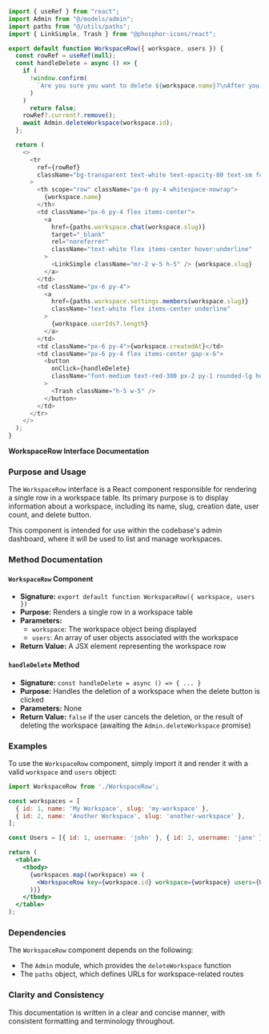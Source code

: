 ```javascript
import { useRef } from "react";
import Admin from "@/models/admin";
import paths from "@/utils/paths";
import { LinkSimple, Trash } from "@phosphor-icons/react";

export default function WorkspaceRow({ workspace, users }) {
  const rowRef = useRef(null);
  const handleDelete = async () => {
    if (
      !window.confirm(
        `Are you sure you want to delete ${workspace.name}?\nAfter you do this it will be unavailable in this instance of AnythingLLM.\n\nThis action is irreversible.`
      )
    )
      return false;
    rowRef?.current?.remove();
    await Admin.deleteWorkspace(workspace.id);
  };

  return (
    <>
      <tr
        ref={rowRef}
        className="bg-transparent text-white text-opacity-80 text-sm font-medium"
      >
        <th scope="row" className="px-6 py-4 whitespace-nowrap">
          {workspace.name}
        </th>
        <td className="px-6 py-4 flex items-center">
          <a
            href={paths.workspace.chat(workspace.slug)}
            target="_blank"
            rel="noreferrer"
            className="text-white flex items-center hover:underline"
          >
            <LinkSimple className="mr-2 w-5 h-5" /> {workspace.slug}
          </a>
        </td>
        <td className="px-6 py-4">
          <a
            href={paths.workspace.settings.members(workspace.slug)}
            className="text-white flex items-center underline"
          >
            {workspace.userIds?.length}
          </a>
        </td>
        <td className="px-6 py-4">{workspace.createdAt}</td>
        <td className="px-6 py-4 flex items-center gap-x-6">
          <button
            onClick={handleDelete}
            className="font-medium text-red-300 px-2 py-1 rounded-lg hover:bg-red-800 hover:bg-opacity-20"
          >
            <Trash className="h-5 w-5" />
          </button>
        </td>
      </tr>
    </>
  );
}

```
**WorkspaceRow Interface Documentation**

### Purpose and Usage

The `WorkspaceRow` interface is a React component responsible for rendering a single row in a workspace table. Its primary purpose is to display information about a workspace, including its name, slug, creation date, user count, and delete button.

This component is intended for use within the codebase's admin dashboard, where it will be used to list and manage workspaces.

### Method Documentation

#### `WorkspaceRow` Component

* **Signature:** `export default function WorkspaceRow({ workspace, users })`
* **Purpose:** Renders a single row in a workspace table
* **Parameters:**
	+ `workspace`: The workspace object being displayed
	+ `users`: An array of user objects associated with the workspace
* **Return Value:** A JSX element representing the workspace row

#### `handleDelete` Method

* **Signature:** `const handleDelete = async () => { ... }`
* **Purpose:** Handles the deletion of a workspace when the delete button is clicked
* **Parameters:** None
* **Return Value:** `false` if the user cancels the deletion, or the result of deleting the workspace (awaiting the `Admin.deleteWorkspace` promise)

### Examples

To use the `WorkspaceRow` component, simply import it and render it with a valid `workspace` and `users` object:
```jsx
import WorkspaceRow from './WorkspaceRow';

const workspaces = [
  { id: 1, name: 'My Workspace', slug: 'my-workspace' },
  { id: 2, name: 'Another Workspace', slug: 'another-workspace' },
];

const Users = [{ id: 1, username: 'john' }, { id: 2, username: 'jane' }];

return (
  <table>
    <tbody>
      {workspaces.map((workspace) => (
        <WorkspaceRow key={workspace.id} workspace={workspace} users={Users} />
      ))}
    </tbody>
  </table>
);
```
### Dependencies

The `WorkspaceRow` component depends on the following:

* The `Admin` module, which provides the `deleteWorkspace` function
* The `paths` object, which defines URLs for workspace-related routes

### Clarity and Consistency

This documentation is written in a clear and concise manner, with consistent formatting and terminology throughout.